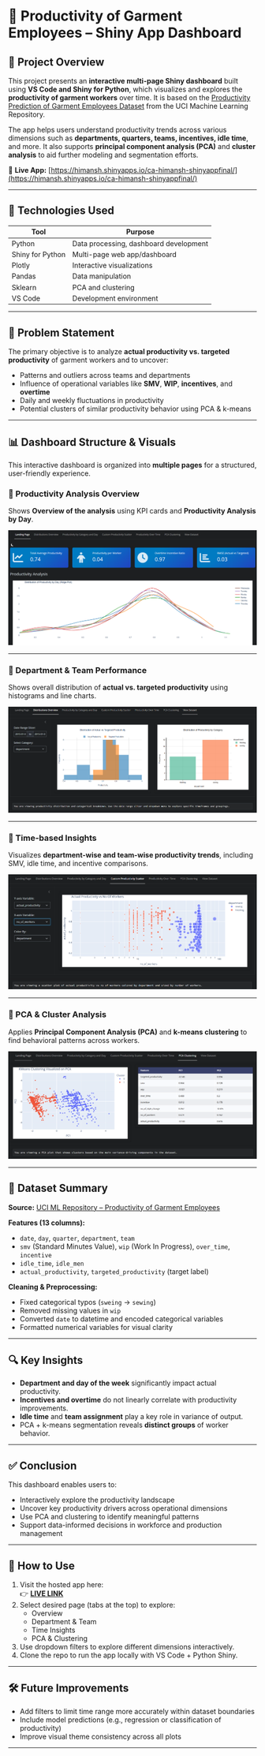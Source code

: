 # 🧵 Productivity of Garment Employees – Shiny App Dashboard

## 📁 Project Overview

This project presents an **interactive multi-page Shiny dashboard** built using **VS Code and Shiny for Python**, which visualizes and explores the **productivity of garment workers** over time. It is based on the [Productivity Prediction of Garment Employees Dataset](https://archive.ics.uci.edu/dataset/597/productivity+prediction+of+garment+employees) from the UCI Machine Learning Repository.

The app helps users understand productivity trends across various dimensions such as **departments, quarters, teams, incentives, idle time**, and more. It also supports **principal component analysis (PCA)** and **cluster analysis** to aid further modeling and segmentation efforts.

📍 **Live App:** [https://himansh.shinyapps.io/ca-himansh-shinyappfinal/](https://himansh.shinyapps.io/ca-himansh-shinyappfinal/)

---

## 🧮 Technologies Used

| Tool      | Purpose                                 |
|-----------|------------------------------------------|
| Python    | Data processing, dashboard development   |
| Shiny for Python | Multi-page web app/dashboard      |
| Plotly    | Interactive visualizations               |
| Pandas    | Data manipulation                        |
| Sklearn   | PCA and clustering                       |
| VS Code   | Development environment                  |

---

## 🧠 Problem Statement

The primary objective is to analyze **actual productivity vs. targeted productivity** of garment workers and to uncover:
- Patterns and outliers across teams and departments
- Influence of operational variables like **SMV**, **WIP**, **incentives**, and **overtime**
- Daily and weekly fluctuations in productivity
- Potential clusters of similar productivity behavior using PCA & k-means

---


## 📊 Dashboard Structure & Visuals

This interactive dashboard is organized into **multiple pages** for a structured, user-friendly experience.

### 🔹 Productivity Analysis Overview

Shows **Overview of the analysis** using KPI cards and **Productivity Analysis by Day**.

![Overview Page](GWP1.PNG)

---

### 🔹 Department & Team Performance

Shows overall distribution of **actual vs. targeted productivity** using histograms and line charts.

![Department Page](GWP2.PNG)

---

### 🔹 Time-based Insights

Visualizes **department-wise and team-wise productivity trends**, including SMV, idle time, and incentive comparisons.

![Time Insights Page](GWP3.PNG)

---

### 🔹 PCA & Cluster Analysis

Applies **Principal Component Analysis (PCA)** and **k-means clustering** to find behavioral patterns across workers.

![PCA Clustering Page](GWP4.PNG)

---

## 📂 Dataset Summary

**Source:** [UCI ML Repository – Productivity of Garment Employees](https://archive.ics.uci.edu/dataset/597/productivity+prediction+of+garment+employees)

**Features (13 columns):**
- `date`, `day`, `quarter`, `department`, `team`
- `smv` (Standard Minutes Value), `wip` (Work In Progress), `over_time`, `incentive`
- `idle_time`, `idle_men`
- `actual_productivity`, `targeted_productivity` (target label)

**Cleaning & Preprocessing:**
- Fixed categorical typos (`sweing` → `sewing`)
- Removed missing values in `wip`
- Converted `date` to datetime and encoded categorical variables
- Formatted numerical variables for visual clarity

---

## 🔍 Key Insights

- **Department and day of the week** significantly impact actual productivity.
- **Incentives and overtime** do not linearly correlate with productivity improvements.
- **Idle time** and **team assignment** play a key role in variance of output.
- PCA + k-means segmentation reveals **distinct groups** of worker behavior.

---

## ✅ Conclusion

This dashboard enables users to:
- Interactively explore the productivity landscape
- Uncover key productivity drivers across operational dimensions
- Use PCA and clustering to identify meaningful patterns
- Support data-informed decisions in workforce and production management

---

## 📌 How to Use

1. Visit the hosted app here:  
   👉 [**LIVE LINK**](https://himansh.shinyapps.io/ca-himansh-shinyappfinal/)
2. Select desired page (tabs at the top) to explore:
   - Overview
   - Department & Team
   - Time Insights
   - PCA & Clustering
3. Use dropdown filters to explore different dimensions interactively.
4. Clone the repo to run the app locally with VS Code + Python Shiny.

---

## 🛠️ Future Improvements

- Add filters to limit time range more accurately within dataset boundaries
- Include model predictions (e.g., regression or classification of productivity)
- Improve visual theme consistency across all plots

---

